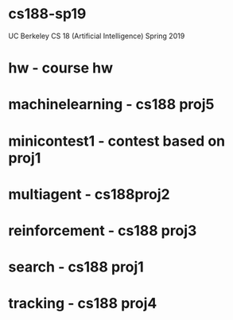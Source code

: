 # cs188-sp19
UC Berkeley CS 18 (Artificial Intelligence) Spring 2019

# hw - course hw
# machinelearning - cs188 proj5
# minicontest1 - contest based on proj1
# multiagent - cs188proj2
# reinforcement - cs188 proj3
# search - cs188 proj1
# tracking - cs188 proj4

